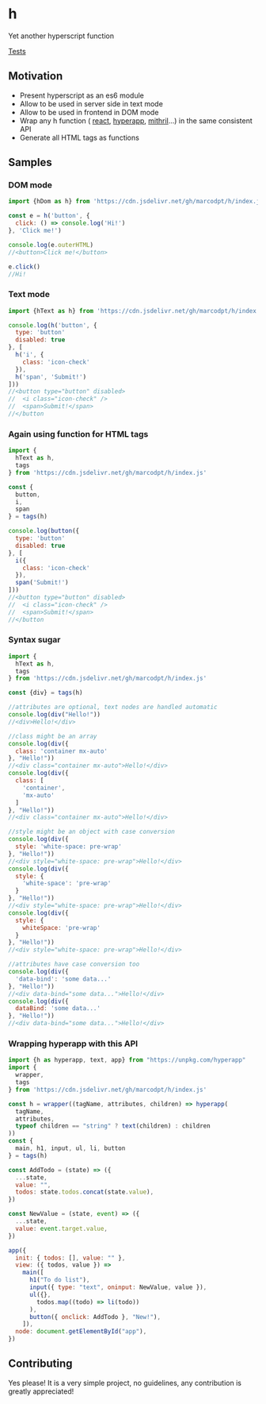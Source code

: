 # h
Yet another hyperscript function 

[Tests](https://marcodpt.github.io/h/)

## Motivation
 - Present hyperscript as an es6 module
 - Allow to be used in server side in text mode
 - Allow to be used in frontend in DOM mode
 - Wrap any h function (
   [react](https://github.com/facebook/react),
   [hyperapp](https://github.com/jorgebucaran/hyperapp),
   [mithril](https://github.com/MithrilJS/mithril.js/)...)
   in the same consistent API
 - Generate all HTML tags as functions

## Samples
### DOM mode
```js
import {hDom as h} from 'https://cdn.jsdelivr.net/gh/marcodpt/h/index.js'

const e = h('button', {
  click: () => console.log('Hi!') 
}, 'Click me!')

console.log(e.outerHTML)
//<button>Click me!</button>

e.click()
//Hi!
```

### Text mode
```js
import {hText as h} from 'https://cdn.jsdelivr.net/gh/marcodpt/h/index.js'

console.log(h('button', {
  type: 'button'
  disabled: true
}, [
  h('i', {
    class: 'icon-check'
  }),
  h('span', 'Submit!')
]))
//<button type="button" disabled>
//  <i class="icon-check" />
//  <span>Submit!</span>
//</button
```

### Again using function for HTML tags
```js
import {
  hText as h,
  tags
} from 'https://cdn.jsdelivr.net/gh/marcodpt/h/index.js'

const {
  button,
  i,
  span
} = tags(h)

console.log(button({
  type: 'button'
  disabled: true
}, [
  i({
    class: 'icon-check'
  }),
  span('Submit!')
]))
//<button type="button" disabled>
//  <i class="icon-check" />
//  <span>Submit!</span>
//</button
```

### Syntax sugar
```js
import {
  hText as h,
  tags
} from 'https://cdn.jsdelivr.net/gh/marcodpt/h/index.js'

const {div} = tags(h)

//attributes are optional, text nodes are handled automatic
console.log(div("Hello!"))
//<div>Hello!</div>

//class might be an array
console.log(div({
  class: 'container mx-auto'
}, "Hello!"))
//<div class="container mx-auto">Hello!</div>
console.log(div({
  class: [
    'container',
    'mx-auto'
  ]
}, "Hello!"))
//<div class="container mx-auto">Hello!</div>

//style might be an object with case conversion
console.log(div({
  style: 'white-space: pre-wrap'
}, "Hello!"))
//<div style="white-space: pre-wrap">Hello!</div>
console.log(div({
  style: {
    'white-space': 'pre-wrap'
  }
}, "Hello!"))
//<div style="white-space: pre-wrap">Hello!</div>
console.log(div({
  style: {
    whiteSpace: 'pre-wrap'
  }
}, "Hello!"))
//<div style="white-space: pre-wrap">Hello!</div>

//attributes have case conversion too
console.log(div({
  'data-bind': 'some data...'
}, "Hello!"))
//<div data-bind="some data...">Hello!</div>
console.log(div({
  dataBind: 'some data...'
}, "Hello!"))
//<div data-bind="some data...">Hello!</div>
```

### Wrapping hyperapp with this API
```js
import {h as hyperapp, text, app} from "https://unpkg.com/hyperapp"
import {
  wrapper,
  tags
} from 'https://cdn.jsdelivr.net/gh/marcodpt/h/index.js'

const h = wrapper((tagName, attributes, children) => hyperapp(
  tagName,
  attributes,
  typeof children == "string" ? text(children) : children
))
const {
  main, h1, input, ul, li, button
} = tags(h)

const AddTodo = (state) => ({
  ...state,
  value: "",
  todos: state.todos.concat(state.value),
})

const NewValue = (state, event) => ({
  ...state,
  value: event.target.value,
})

app({
  init: { todos: [], value: "" },
  view: ({ todos, value }) =>
    main([
      h1("To do list"),
      input({ type: "text", oninput: NewValue, value }),
      ul({},
        todos.map((todo) => li(todo))
      ),
      button({ onclick: AddTodo }, "New!"),
    ]),
  node: document.getElementById("app"),
})
```

## Contributing
Yes please! It is a very simple project, no guidelines, any contribution is
greatly appreciated!
